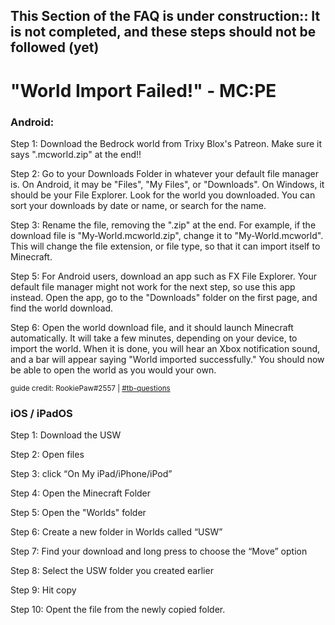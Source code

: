 ## This Section of the FAQ is under construction:: It is not completed, and these steps __should not__ be followed (yet)


# "World Import Failed!" - MC:PE


### Android: 


Step 1: Download the Bedrock world from Trixy Blox's Patreon. Make sure it says ".mcworld.zip" at the end!!

Step 2: Go to your Downloads Folder in whatever your default file manager is. On Android, it may be "Files", "My Files", or "Downloads". On Windows, it should be your File Explorer. Look for the world you downloaded. You can sort your downloads by date or name, or search for the name.

Step 3: Rename the file, removing the ".zip" at the end. For example, if the download file is "My-World.mcworld.zip", change it to "My-World.mcworld". This will change the file extension, or file type, so that it can import itself to Minecraft.

Step 5: For Android users, download an app such as FX File Explorer. Your default file manager might not work for the next step, so use this app instead. Open the app, go to the "Downloads" folder on the first page, and find the world download.

Step 6: Open the world download file, and it should launch Minecraft automatically. It will take a few minutes, depending on your device, to import the world. When it is done, you will hear an Xbox notification sound, and a bar will appear saying "World imported successfully." You should now be able to open the world as you would your own.
 
<sup>guide credit: RookiePaw#2557 | [#tb-questions](https://discord.gg/trixyblox)</sup>

### iOS / iPadOS


 
Step 1: Download the USW 

Step 2: Open files

Step 3: click “On My iPad/iPhone/iPod” 

Step 4: Open the Minecraft Folder 

Step 5: Open the "Worlds" folder

Step 6: Create a new folder in Worlds called “USW” 

Step 7: Find your download and long press to choose the “Move” option 

Step 8: Select the USW folder you created earlier

Step 9: Hit copy 

Step 10: Opent the file from the newly copied folder.
